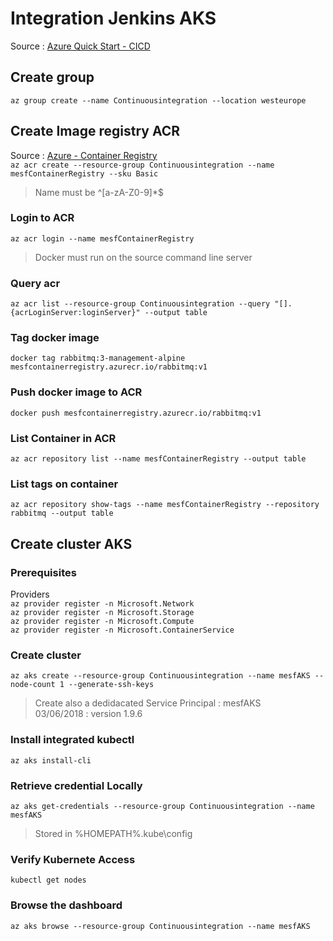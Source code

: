 # Integration Jenkins AKS

Source : [Azure Quick Start - CICD](https://github.com/Azure/azure-quickstart-templates/tree/master/jenkins-cicd-container)  

## Create group
`az group create --name Continuousintegration --location westeurope`

## Create Image registry ACR
Source : [Azure - Container Registry](https://docs.microsoft.com/fr-fr/azure/container-registry/container-registry-get-started-azure-cli)  
`az acr create --resource-group Continuousintegration --name mesfContainerRegistry --sku Basic`  
> Name must be ^[a-zA-Z0-9]*$  


### Login to ACR
`az acr login --name mesfContainerRegistry`  
> Docker must run on the source command line server  

### Query acr
`az acr list --resource-group Continuousintegration --query "[].{acrLoginServer:loginServer}" --output table`  

### Tag docker image
`docker tag rabbitmq:3-management-alpine mesfcontainerregistry.azurecr.io/rabbitmq:v1`  

### Push docker image to ACR
`docker push mesfcontainerregistry.azurecr.io/rabbitmq:v1`  

### List Container in ACR
`az acr repository list --name mesfContainerRegistry --output table`  

### List tags on container
`az acr repository show-tags --name mesfContainerRegistry --repository rabbitmq --output table`

## Create cluster AKS

### Prerequisites
Providers  
`az provider register -n Microsoft.Network`  
`az provider register -n Microsoft.Storage`  
`az provider register -n Microsoft.Compute`  
`az provider register -n Microsoft.ContainerService`  

### Create cluster
`az aks create --resource-group Continuousintegration --name mesfAKS --node-count 1 --generate-ssh-keys`  

> Create also a dedidacated Service Principal : mesfAKS  
> 03/06/2018 : version 1.9.6  

### Install integrated kubectl
`az aks install-cli`

### Retrieve credential Locally
`az aks get-credentials --resource-group Continuousintegration --name mesfAKS`  

> Stored in %HOMEPATH%\.kube\config  

### Verify Kubernete Access
`kubectl get nodes`  

### Browse the dashboard
`az aks browse --resource-group Continuousintegration --name mesfAKS`


